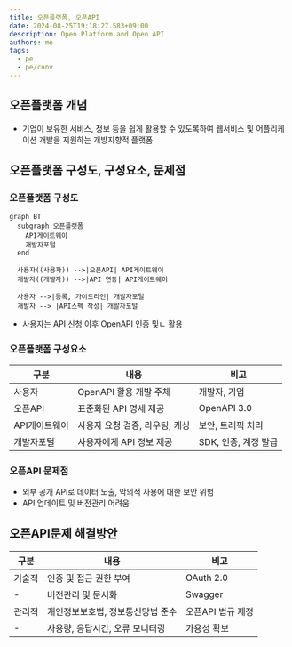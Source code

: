 ```yaml
---
title: 오픈플랫폼, 오픈API
date: 2024-08-25T19:18:27.583+09:00
description: Open Platform and Open API
authors: me
tags: 
  - pe
  - pe/conv 
---
```


## 오픈플랫폼 개념

- 기업이 보유한 서비스, 정보 등을 쉽게 활용할 수 있도록하여 웹서비스 및 어플리케이션 개발을 지원하는 개방지향적 플랫폼

## 오픈플랫폼 구성도, 구성요소, 문제점

### 오픈플랫폼 구성도

```mermaid
graph BT
  subgraph 오픈플랫폼
    API게이트웨이
    개발자포털
  end

  사용자((사용자)) -->|오픈API| API게이트웨이
  개발자((개발자)) -->|API 연동| API게이트웨이

  사용자 -->|등록, 가이드라인| 개발자포털
  개발자 --> |API스펙 작성| 개발자포털
```

- 사용자는 API 신청 이후 OpenAPI 인증 및ㄴ 활용

### 오픈플랫폼 구성요소

| 구분 | 내용 | 비고 |
| --- | --- | --- |
| 사용자 | OpenAPI 활용 개발 주체 | 개발자, 기업 |
| 오픈API | 표준화된 API 명세 제공 | OpenAPI 3.0 |
| API게이트웨이 | 사용자 요청 검증, 라우팅, 캐싱 | 보안, 트래픽 처리 |
| 개발자포털 | 사용자에게 API 정보 제공 | SDK, 인증, 계정 발급 |

### 오픈API 문제점

- 외부 공개 APi로 데이터 노출, 악의적 사용에 대한 보안 위험
- API 업데이트 및 버전관리 어려움

## 오픈API문제 해결방안

| 구분 | 내용 | 비고 |
| --- | --- | --- |
| 기술적 | 인증 및 접근 권한 부여 | OAuth 2.0 |
| - | 버전관리 및 문서화 | Swagger |
| 관리적 | 개인정보보호법, 정보통신망법 준수 | 오픈API 법규 제정 |
| - | 사용량, 응답시간, 오류 모니터링 | 가용성 확보 |
